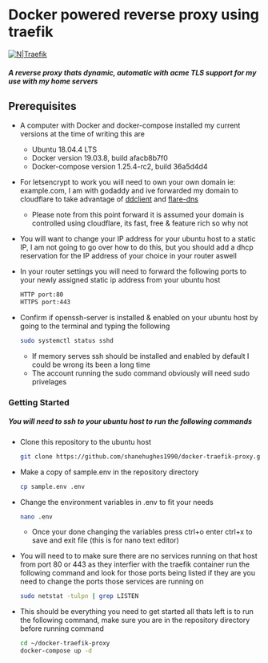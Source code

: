 # Docker powered reverse proxy using traefik

[![N|Traefik](https://img.shields.io/badge/Traefik-latest-orange.svg)](https://traefik.io/)

##### A reverse proxy thats dynamic, automatic with acme TLS support for my use with my home servers

## Prerequisites
- A computer with Docker and docker-compose installed my current versions at the time of writing this are
    - Ubuntu 18.04.4 LTS
    - Docker version 19.03.8, build afacb8b7f0
    - Docker-compose version 1.25.4-rc2, build 36a5d4d4

- For letsencrypt to work you will need to own your own domain ie: example.com, I am with godaddy and ive forwarded my domain to cloudflare to take advantage of [ddclient](https://github.com/linuxserver/docker-ddclient) and [flare-dns](https://github.com/code5-lab/dns-flare)
    - Please note from this point forward it is assumed your domain is controlled using cloudflare, its fast, free & feature rich so why not

- You will want to change your IP address for your ubuntu host to a static IP, I am not going to go over how to do this, but you should add a dhcp reservation for the IP address of your choice in your router aswell

- In your router settings you will need to forward the following ports to your newly assigned static ip address from your ubuntu host
    ```sh
    HTTP port:80
    HTTPS port:443
    ```
- Confirm if openssh-server is installed & enabled on your ubuntu host by going to the terminal and typing the following
    ```sh 
    sudo systemctl status sshd
    ```
    - If memory serves ssh should be installed and enabled by default I could be wrong its been a long time
    - The account running the sudo command obviously will need sudo privelages

### Getting Started
##### You will need to ssh to your ubuntu host to run the following commands
- Clone this repository to the ubuntu host
    ```sh
    git clone https://github.com/shanehughes1990/docker-traefik-proxy.git ~/docker-traefik-proxy && cd ~/docker-traefik-proxy
    ```

- Make a copy of sample.env in the repository directory
    ```sh
    cp sample.env .env
    ```
- Change the environment variables in .env to fit your needs
    ```sh
    nano .env
    ```
    - Once your done changing the variables press ctrl+o enter ctrl+x to save and exit file (this is for nano text editor)

- You will need to to make sure there are no services running on that host from port 80 or 443 as they interfier with the traefik container run the following command and look for those ports being listed if they are you need to change the ports those services are running on
    ```sh
    sudo netstat -tulpn | grep LISTEN
    ```
- This should be everything you need to get started all thats left is to run the following command, make sure you are in the repository directory before running command
    ```sh
    cd ~/docker-traefik-proxy
    docker-compose up -d
    ```
